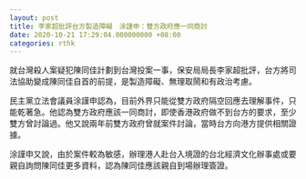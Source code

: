 ```yaml
---
layout: post
title: 李家超批評台方製造障礙　涂謹申：雙方政府應一同商討
date: 2020-10-21 17:29:04.000000000 +08:00
categories: rthk
---
```


就台灣殺人案疑犯陳同佳計劃到台灣投案一事，保安局局長李家超批評，台方將司法協助變成陳同佳自首的前提，是製造障礙、無理取鬧和有政治考慮。

民主黨立法會議員涂謹申認為，目前外界只能從雙方政府隔空回應去理解事件，只能乾著急。他認為雙方政府應該一同商討，即使香港政府做不到台方的要求，至少雙方曾討論過。他又說兩年前雙方政府曾就案件討論，當時台方向港方提供相關證據。

涂謹申又說，由於案件較為敏感，辦理港人赴台入境證的台北經濟文化辦事處或要親自詢問陳同佳更多資料，認為陳同佳應該親自到場辦理簽證。

